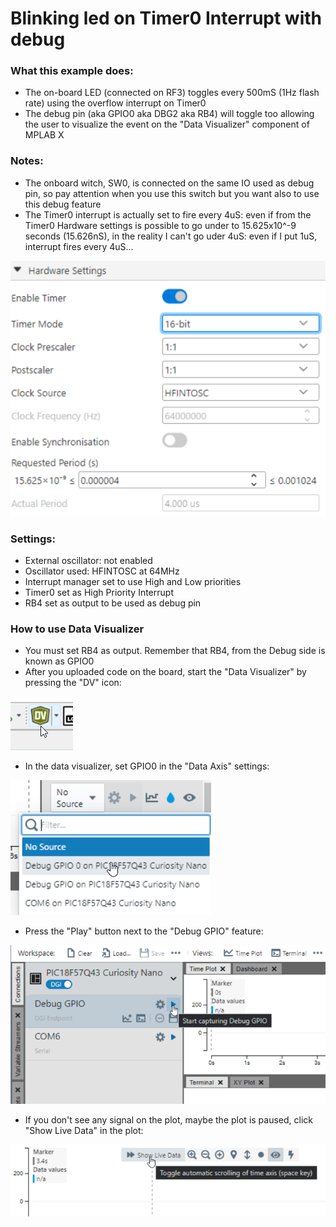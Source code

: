 # Blinking led on Timer0 Interrupt with debug

### What this example does:
- The on-board LED (connected on RF3) toggles every 500mS (1Hz flash rate) using the overflow interrupt on Timer0
- The debug pin (aka GPIO0 aka DBG2 aka RB4) will toggle too allowing the user to visualize the event on the "Data Visualizer" component of MPLAB X

### Notes:
- The onboard witch, SW0, is connected on the same IO used as debug pin, so pay attention when you use this switch but you want also to use this debug feature
- The Timer0 interrupt is actually set to fire every 4uS: even if from the Timer0 Hardware settings is possible to go under to 15.625x10^-9 seconds (15.626nS), in the reality I can't go uder 4uS: even if I put 1uS, interrupt fires every 4uS...  

![Timer0 Settings](../assets/images/18F57Q43_blink_TImer0_Settings.png)

### Settings:
- External oscillator: not enabled
- Oscillator used: HFINTOSC at 64MHz
- Interrupt manager set to use High and Low priorities
- Timer0 set as High Priority Interrupt
- RB4 set as output to be used as debug pin 

### How to use Data Visualizer
- You must set RB4 as output. Remember that RB4, from the Debug side is known as GPIO0
- After you uploaded code on the board, start the "Data Visualizer" by pressing the "DV" icon:  

![Data Visualizer button](../assets/images/Data_Visualizer_button.png)
- In the data visualizer, set GPIO0 in the "Data Axis" settings:  

![Data Visualizer button](../assets/images/18F57Q43_enable_debug_gpio0.png)
- Press the "Play" button next to the "Debug GPIO" feature:  

![Data Visualizer button](../assets/images/Start_Capturing_GPIO0.png)
- If you don't see any signal on the plot, maybe the plot is paused, click "Show Live Data" in the plot:  

![Data Visualizer button](../assets/images/Show_Live_Data.png)

